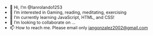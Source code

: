 - 👋 Hi, I’m @Ianrolando1253
- 👀 I’m interested in Gaming, reading, meditating, exercising
- 🌱 I’m currently learning JavaScript, HTML, and CSS!
- 💞️ I’m looking to collaborate on ...
- 📫 How to reach me. Please email only iangonzalez2002@gmail.com

<!---
Ianrolando1253/Ianrolando1253 is a ✨ special ✨ repository because its `README.md` (this file) appears on your GitHub profile.
You can click the Preview link to take a look at your changes.
--->
